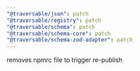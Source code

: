 ```yaml
---
"@traversable/json": patch
"@traversable/registry": patch
"@traversable/schema": patch
"@traversable/schema-core": patch
"@traversable/schema-zod-adapter": patch
---
```


removes npmrc file to trigger re-publish
